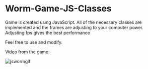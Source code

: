 # Worm-Game-JS-Classes

Game is created using JavaScript. 
All of the necessary classes are implemented and the frames are adjusting to your computer power.
Adjusting fps gives the best performance

Feel free to use and modify.

Video from the game:

![jswormgif](https://user-images.githubusercontent.com/34660974/174149985-f7e51e32-392f-4f93-9f5b-8936944aea06.gif)
